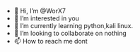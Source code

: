- 👋 Hi, I’m @WorX7
- 👀 I’m interested in you
- 🌱 I’m currently learning python,kali linux.
- 💞️ I’m looking to collaborate on nothing
- 📫 How to reach me dont

<!---
WorX7/WorX7 is a ✨ special ✨ repository because its `README.md` (this file) appears on your GitHub profile.
You can click the Preview link to take a look at your changes.
--->
